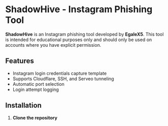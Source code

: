 # ShadowHive - Instagram Phishing Tool

**ShadowHive** is an Instagram phishing tool developed by **EgaleX5**. This tool is intended for educational purposes only and should only be used on accounts where you have explicit permission.

## Features

- Instagram login credentials capture template
- Supports Cloudflare, SSH, and Serveo tunneling
- Automatic port selection
- Login attempt logging

## Installation

1. **Clone the repository**

   
